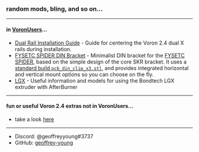 ### random mods, bling, and so on...

---

#### in [VoronUsers](https://github.com/VoronDesign/VoronUsers)...

* [Dual Rail Installation Guide](./dual_rail_guide) - Guide for centering the Voron 2.4 dual X rails during installation.
* [FYSETC SPIDER DIN Bracket](./spider_bracket) - Minimalist DIN bracket for the [FYSETC SPIDER](https://wiki.fysetc.com/Spider/), based on the simple design of the core SKR bracket.  It uses a [standard build `pcb_din_clip_x3.stl`](https://github.com/VoronDesign/Voron-2/blob/Voron2.4/STLs/VORON2.4/Electronics_Compartment/DIN_Brackets/pcb_din_clip_x3.stl), and provides integrated horizontal and vertical mount options so you can choose on the fly.
* [LGX](./lgx) - Useful information and models for using the Bondtech LGX extruder with AfterBurner

---

#### fun or useful Voron 2.4 extras not in VoronUsers... 
* take a look [here](https://github.com/geoffrey-young/3D-Printing/tree/main/models/voron/2.4)

---

* Discord: @geoffreyyoung#3737
* GitHub: [geoffrey-young](https://github.com/geoffrey-young/)

